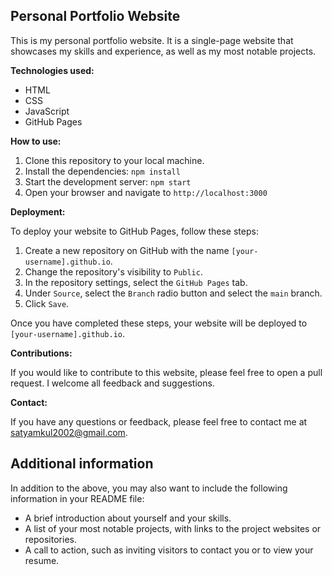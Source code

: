 ## Personal Portfolio Website

This is my personal portfolio website. It is a single-page website that showcases my skills and experience, as well as my most notable projects.

**Technologies used:**

* HTML
* CSS
* JavaScript
* GitHub Pages

**How to use:**

1. Clone this repository to your local machine.
2. Install the dependencies: `npm install`
3. Start the development server: `npm start`
4. Open your browser and navigate to `http://localhost:3000`

**Deployment:**

To deploy your website to GitHub Pages, follow these steps:

1. Create a new repository on GitHub with the name `[your-username].github.io`.
2. Change the repository's visibility to `Public`.
3. In the repository settings, select the `GitHub Pages` tab.
4. Under `Source`, select the `Branch` radio button and select the `main` branch.
5. Click `Save`.

Once you have completed these steps, your website will be deployed to `[your-username].github.io`.

**Contributions:**

If you would like to contribute to this website, please feel free to open a pull request. I welcome all feedback and suggestions.

**Contact:**

If you have any questions or feedback, please feel free to contact me at satyamkul2002@gmail.com.

## Additional information

In addition to the above, you may also want to include the following information in your README file:

* A brief introduction about yourself and your skills.
* A list of your most notable projects, with links to the project websites or repositories.
* A call to action, such as inviting visitors to contact you or to view your resume.
